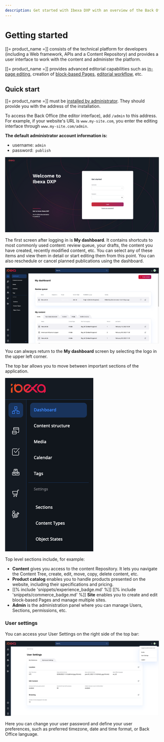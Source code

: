 ```yaml
---
description: Get started with Ibexa DXP with an overview of the Back Office.
---
```


# Getting started

[[= product_name =]] consists of the technical platform for developers
(including a Web framework, APIs and a Content Repository)
and provides a user interface to work with the content and administer the platform.

[[= product_name =]] provides advanced editorial capabilities such as [in-page editing](site_organization/working_with_page.md), creation of [block-based Pages](site_organization/working_with_page.md#adding-blocks), [editorial workflow](publishing/editorial_workflow.md), etc.

## Quick start

[[= product_name =]] must be [installed by administrator](https://doc.ibexa.co/en/latest/getting_started/install_ez_platform/).
They should provide you with the address of the installation.

To access the Back Office (the editor interface), add `/admin` to this address.
For example, if your website's URL is `www.my-site.com`, you enter the editing interface through `www.my-site.com/admin`.

**The default administrator account information is:**

- username: `admin`
- password:` publish`

![Login screen](img/login_form.png "Login screen")

The first screen after logging in is **My dashboard**. It contains shortcuts to most commonly used content:
review queue, your drafts, the content you have created, recently modified content, etc.
You can select any of these items and view them in detail or start editing them from this point.
You can also reschedule or cancel planned publications using the dashboard.

![My dashboard](img/dashboard.png "My dashboard")

You can always return to the **My dashboard** screen by selecting the logo in the upper left corner.

The top bar allows you to move between important sections of the application.

![Top bar](img/top_bar.png "Top bar")

Top level sections include, for example:

- **Content** gives you access to the content Repository.
It lets you navigate the Content Tree, create, edit, move, copy, delete content, etc.
- **Product catalog** enables you to handle products presented on the website, including their specifications and pricing.
- [[% include 'snippets/experience_badge.md' %]] [[% include 'snippets/commerce_badge.md' %]] **Site** enables you to create and edit block-based Pages and manage multiple sites.
- **Admin** is the administration panel where you can manage Users, Sections, permissions, etc.

### User settings

You can access your User Settings on the right side of the top bar:

![User preferences menu](img/user_preferences.png)

Here you can change your user password and define your user preferences,
such as preferred timezone, date and time format, or Back Office language.

